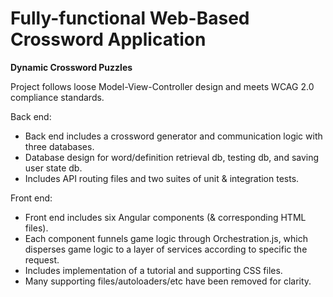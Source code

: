 # Fully-functional Web-Based Crossword Application
**Dynamic Crossword Puzzles**

Project follows loose Model-View-Controller design and meets WCAG 2.0 compliance standards.

Back end:
- Back end includes a crossword generator and communication logic with three databases. 
- Database design for word/definition retrieval db, testing db, and saving user state db.
- Includes API routing files and two suites of unit & integration tests. 
  
Front end:
- Front end includes six Angular components (& corresponding HTML files).
- Each component funnels game logic through Orchestration.js, which disperses game logic to a layer of services according to specific the request. 
- Includes implementation of a tutorial and supporting CSS files.
- Many supporting files/autoloaders/etc have been removed for clarity.
